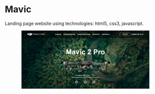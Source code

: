 # Mavic
Landing page website using technologies: html5, css3, javascript.

<p align="center"><img src="https://github.com/binkovskyi94/Mavic/blob/master/Mavic/images/screencapture-localhost-3000-2020-09-24-22_11_21.jpg" width="400"></p>
